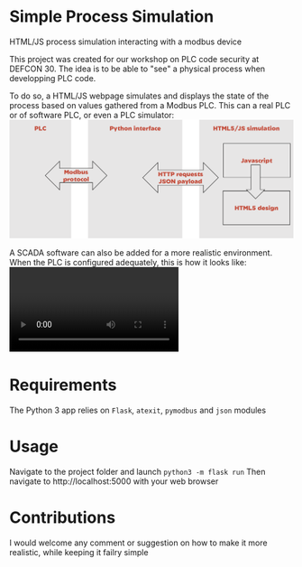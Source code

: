 # Simple Process Simulation
HTML/JS process simulation interacting with a modbus device

This project was created for our workshop on PLC code security at DEFCON 30.
The idea is to be able to "see" a physical process when developping PLC code.

To do so, a HTML/JS webpage simulates and displays the state of the process based on values gathered from a Modbus PLC. This can a real PLC or of software PLC, or even a PLC simulator:
![Architecture](images/spp_behind_the_scenes.png)

A SCADA software can also be added for a more realistic environment. When the PLC is configured adequately, this is how it looks like:
![Architecture](https://user-images.githubusercontent.com/93718/185948796-79fa8b5f-675a-46fd-9155-677506330100.mov)

# Requirements
The Python 3 app relies on ``Flask``, ``atexit``, ``pymodbus`` and ``json`` modules

# Usage
Navigate to the project folder and launch ``python3 -m flask run``
Then navigate to http://localhost:5000 with your web browser

# Contributions
I would welcome any comment or suggestion on how to make it more realistic, while keeping it failry simple


